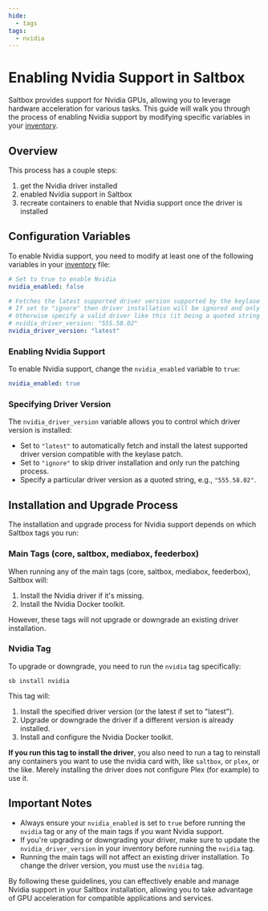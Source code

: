 ```yaml
---
hide:
  - tags
tags:
  - nvidia
---
```


# Enabling Nvidia Support in Saltbox

Saltbox provides support for Nvidia GPUs, allowing you to leverage hardware acceleration for various tasks. This guide will walk you through the process of enabling Nvidia support by modifying specific variables in your [inventory](../saltbox/inventory/index.md).

## Overview

This process has a couple steps:

1. get the Nvidia driver installed
2. enabled Nvidia support in Saltbox
3. recreate containers to enable that Nvidia support once the driver is installed

## Configuration Variables

To enable Nvidia support, you need to modify at least one of the following variables in your [inventory](../saltbox/inventory/index.md) file:

```yaml
# Set to true to enable Nvidia
nvidia_enabled: false

# Fetches the latest supported driver version supported by the keylase patch when set to "latest"
# If set to "ignore" then driver installation will be ignored and only patching will run.
# Otherwise specify a valid driver like this (it being a quoted string is important):
# nvidia_driver_version: "555.58.02"
nvidia_driver_version: "latest"
```

### Enabling Nvidia Support

To enable Nvidia support, change the `nvidia_enabled` variable to `true`:

```yaml
nvidia_enabled: true
```

### Specifying Driver Version

The `nvidia_driver_version` variable allows you to control which driver version is installed:

- Set to `"latest"` to automatically fetch and install the latest supported driver version compatible with the keylase patch.
- Set to `"ignore"` to skip driver installation and only run the patching process.
- Specify a particular driver version as a quoted string, e.g., `"555.58.02"`.

## Installation and Upgrade Process

The installation and upgrade process for Nvidia support depends on which Saltbox tags you run:

### Main Tags (core, saltbox, mediabox, feederbox)

When running any of the main tags (core, saltbox, mediabox, feederbox), Saltbox will:

1. Install the Nvidia driver if it's missing.
2. Install the Nvidia Docker toolkit.

However, these tags will not upgrade or downgrade an existing driver installation.

### Nvidia Tag

To upgrade or downgrade, you need to run the `nvidia` tag specifically:

```
sb install nvidia
```

This tag will:

1. Install the specified driver version (or the latest if set to "latest").
2. Upgrade or downgrade the driver if a different version is already installed.
3. Install and configure the Nvidia Docker toolkit.

**If you run this tag to install the driver**, you also need to run a tag to reinstall any containers you want to use the nvidia card with, like `saltbox`, or `plex`, or the like.  Merely installing the driver does not configure Plex (for example) to use it.

## Important Notes

- Always ensure your `nvidia_enabled` is set to `true` before running the `nvidia` tag or any of the main tags if you want Nvidia support.
- If you're upgrading or downgrading your driver, make sure to update the `nvidia_driver_version` in your inventory before running the `nvidia` tag.
- Running the main tags will not affect an existing driver installation. To change the driver version, you must use the `nvidia` tag.


By following these guidelines, you can effectively enable and manage Nvidia support in your Saltbox installation, allowing you to take advantage of GPU acceleration for compatible applications and services.
